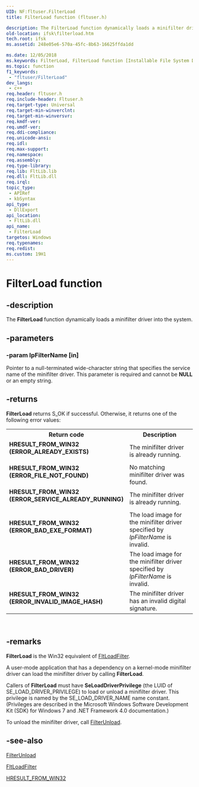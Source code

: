 ```yaml
---
UID: NF:fltuser.FilterLoad
title: FilterLoad function (fltuser.h)

description: The FilterLoad function dynamically loads a minifilter driver into the system.
old-location: ifsk\filterload.htm
tech.root: ifsk
ms.assetid: 248e05e6-570a-45fc-8b63-16625ffda1dd

ms.date: 12/05/2018
ms.keywords: FilterLoad, FilterLoad function [Installable File System Drivers], FltWin32ApiRef_273c18c5-9474-4605-80a1-1bc4cb9e4e7b.xml, fltuser/FilterLoad, ifsk.filterload
ms.topic: function
f1_keywords: 
 - "fltuser/FilterLoad"
dev_langs:
 - c++
req.header: fltuser.h
req.include-header: Fltuser.h
req.target-type: Universal
req.target-min-winverclnt: 
req.target-min-winversvr: 
req.kmdf-ver: 
req.umdf-ver: 
req.ddi-compliance: 
req.unicode-ansi: 
req.idl: 
req.max-support: 
req.namespace: 
req.assembly: 
req.type-library: 
req.lib: FltLib.lib
req.dll: FltLib.dll
req.irql: 
topic_type:
 - APIRef
 - kbSyntax
api_type:
 - DllExport
api_location:
 - FltLib.dll
api_name:
 - FilterLoad
targetos: Windows
req.typenames: 
req.redist: 
ms.custom: 19H1
---
```


# FilterLoad function


## -description


The <b>FilterLoad</b> function dynamically loads a minifilter driver into the system. 


## -parameters




### -param lpFilterName [in]

Pointer to a null-terminated wide-character string that specifies the service name of the minifilter driver. This parameter is required and cannot be <b>NULL</b> or an empty string. 


## -returns



<b>FilterLoad</b> returns S_OK if successful. Otherwise, it returns one of the following error values: 

<table>
<tr>
<th>Return code</th>
<th>Description</th>
</tr>
<tr>
<td width="40%">
<dl>
<dt><b><b>HRESULT_FROM_WIN32 (ERROR_ALREADY_EXISTS)</b></b></dt>
</dl>
</td>
<td width="60%">
The minifilter driver is already running. 

</td>
</tr>
<tr>
<td width="40%">
<dl>
<dt><b><b>HRESULT_FROM_WIN32 (ERROR_FILE_NOT_FOUND)</b></b></dt>
</dl>
</td>
<td width="60%">
No matching minifilter driver was found. 

</td>
</tr>
<tr>
<td width="40%">
<dl>
<dt><b><b>HRESULT_FROM_WIN32 (ERROR_SERVICE_ALREADY_RUNNING)</b></b></dt>
</dl>
</td>
<td width="60%">
The minifilter driver is already running. 

</td>
</tr>
<tr>
<td width="40%">
<dl>
<dt><b><b>HRESULT_FROM_WIN32 (ERROR_BAD_EXE_FORMAT)</b></b></dt>
</dl>
</td>
<td width="60%">
The load image for the minifilter driver specified by <i>lpFilterName</i> is invalid.

</td>
</tr>
<tr>
<td width="40%">
<dl>
<dt><b><b>HRESULT_FROM_WIN32 (ERROR_BAD_DRIVER)</b></b></dt>
</dl>
</td>
<td width="60%">
The load image for the minifilter driver specified by <i>lpFilterName</i> is invalid.

</td>
</tr>
<tr>
<td width="40%">
<dl>
<dt><b><b>HRESULT_FROM_WIN32 (ERROR_INVALID_IMAGE_HASH)</b></b></dt>
</dl>
</td>
<td width="60%">
The minifilter driver has an invalid digital signature.

</td>
</tr>
</table>
 




## -remarks



<b>FilterLoad</b> is the Win32 equivalent of <a href="https://docs.microsoft.com/windows-hardware/drivers/ddi/content/fltkernel/nf-fltkernel-fltloadfilter">FltLoadFilter</a>. 

A user-mode application that has a dependency on a kernel-mode minifilter driver can load the minifilter driver by calling <b>FilterLoad</b>. 

Callers of <b>FilterLoad</b> must have <b>SeLoadDriverPrivilege</b> (the LUID of SE_LOAD_DRIVER_PRIVILEGE) to load or unload a minifilter driver. This privilege is named by the SE_LOAD_DRIVER_NAME name constant. (Privileges are described in the Microsoft Windows Software Development Kit (SDK) for Windows 7 and .NET Framework 4.0 documentation.) 

To unload the minifilter driver, call <a href="https://docs.microsoft.com/windows/desktop/api/fltuser/nf-fltuser-filterunload">FilterUnload</a>. 




## -see-also




<a href="https://docs.microsoft.com/windows/desktop/api/fltuser/nf-fltuser-filterunload">FilterUnload</a>



<a href="https://docs.microsoft.com/windows-hardware/drivers/ddi/content/fltkernel/nf-fltkernel-fltloadfilter">FltLoadFilter</a>



<a href="http://go.microsoft.com/fwlink/p/?linkid=139085">HRESULT_FROM_WIN32</a>
 

 

